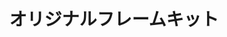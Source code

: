 ---
title: オリジナルフレームキット
description: 
lang: ja
layout: product-page
id: 4
priority: 0
説明: 
価格: 1000
在庫: 98
images:
  - src: https://seaglass.xyz/images/%E3%82%AA%E3%83%AA%E3%82%B8%E3%83%8A%E3%83%AB%E3%83%95%E3%83%AC%E3%83%BC%E3%83%A0%E3%82%AD%E3%83%83%E3%83%881.jpg
  - src: https://seaglass.xyz/images/%E3%82%AA%E3%83%AA%E3%82%B8%E3%83%8A%E3%83%AB%E3%83%95%E3%83%AC%E3%83%BC%E3%83%A0%E3%82%AD%E3%83%83%E3%83%882.jpg
  - src: https://seaglass.xyz/images/%E3%82%AA%E3%83%AA%E3%82%B8%E3%83%8A%E3%83%AB%E3%83%95%E3%83%AC%E3%83%BC%E3%83%A0%E3%82%AD%E3%83%83%E3%83%883.jpg
  - src: https://seaglass.xyz/images/%E3%82%AA%E3%83%AA%E3%82%B8%E3%83%8A%E3%83%AB%E3%83%95%E3%83%AC%E3%83%BC%E3%83%A0%E3%82%AD%E3%83%83%E3%83%884.jpg
  - src: https://seaglass.xyz/images/%E3%82%AA%E3%83%AA%E3%82%B8%E3%83%8A%E3%83%AB%E3%83%95%E3%83%AC%E3%83%BC%E3%83%A0%E3%82%AD%E3%83%83%E3%83%885.jpg
  - src: https://seaglass.xyz/images/%E3%82%AA%E3%83%AA%E3%82%B8%E3%83%8A%E3%83%AB%E3%83%95%E3%83%AC%E3%83%BC%E3%83%A0%E3%82%AD%E3%83%83%E3%83%886.jpg
---